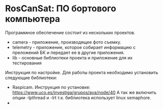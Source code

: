 # RosCanSat: ПО бортового компьютера

Программное обеспечение состоит из нескольких проектов.
- camera    - приложение, производящее фото съемку.
- telemetry - приложение, которое собирает информацию с преложений БК и передает ее в другие приложения.
- lib       - основные библиотеки проекта и приложение для их тестирования

Инструкция по настройке.
Для работы проекта необходимо установить следующие библиотеки:
- Raspicam. Инструкция по установке: https://www.uco.es/investiga/grupos/ava/node/40
А так же включить опции -lpthread и -lrt т.к. библиотека использует linux semaphore.
- 
